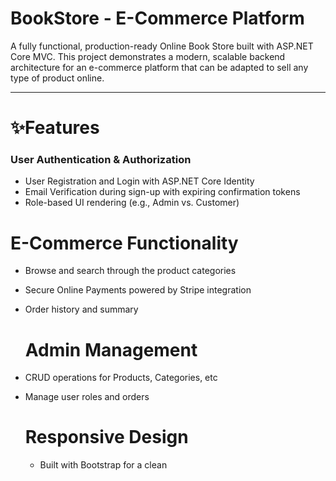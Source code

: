 # BookStore - E-Commerce Platform
A fully functional, production-ready Online Book Store built with ASP.NET Core MVC. This project demonstrates a modern, scalable backend architecture for an e-commerce platform that can be adapted to sell any type of product online.

---

# ✨Features
### User Authentication & Authorization
- User Registration and Login with ASP.NET Core Identity
- Email Verification during sign-up with expiring confirmation tokens
- Role-based UI rendering (e.g., Admin vs. Customer)


# E-Commerce Functionality
- Browse and search through the product categories
- Secure Online Payments powered by Stripe integration
- Order history and summary

  # Admin Management
- CRUD operations for Products, Categories, etc
- Manage user roles and orders


  # Responsive Design
  - Built with Bootstrap for a clean
